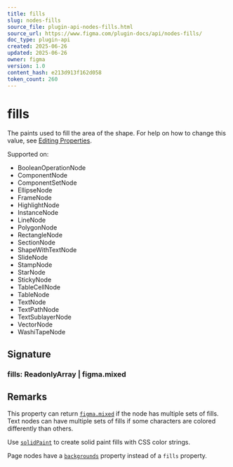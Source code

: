 ```yaml
---
title: fills
slug: nodes-fills
source_file: plugin-api-nodes-fills.html
source_url: https://www.figma.com/plugin-docs/api/nodes-fills/
doc_type: plugin-api
created: 2025-06-26
updated: 2025-06-26
owner: figma
version: 1.0
content_hash: e213d913f162d058
token_count: 260
---
```

# fills

The paints used to fill the area of the shape. For help on how to change this value, see [Editing Properties](/plugin-docs/editing-properties/).

 Supported on:

- BooleanOperationNode
- ComponentNode
- ComponentSetNode
- EllipseNode
- FrameNode
- HighlightNode
- InstanceNode
- LineNode
- PolygonNode
- RectangleNode
- SectionNode
- ShapeWithTextNode
- SlideNode
- StampNode
- StarNode
- StickyNode
- TableCellNode
- TableNode
- TextNode
- TextPathNode
- TextSublayerNode
- VectorNode
- WashiTapeNode

## Signature

### fills: ReadonlyArray | figma.mixed

## Remarks

This property can return [`figma.mixed`](/plugin-docs/api/properties/figma-mixed/) if the node has multiple sets of fills. Text nodes can have multiple sets of fills if some characters are colored differently than others.

Use [`solidPaint`](/plugin-docs/api/properties/figma-util-solidpaint/) to create solid paint fills with CSS color strings.

Page nodes have a [`backgrounds`](/plugin-docs/api/PageNode/#backgrounds) property instead of a `fills` property.